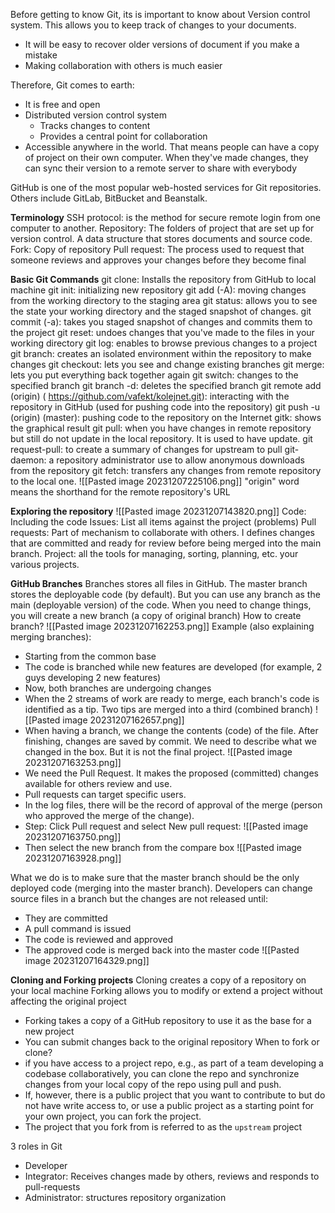 Before getting to know Git, its is important to know about Version control system. This allows you to keep track of changes to your documents.
- It will be easy to recover older versions of document if you make a mistake
- Making collaboration with others is much easier

Therefore, Git comes to earth:
- It is free and open
- Distributed version control system
	- Tracks changes to content
	- Provides a central point for collaboration
- Accessible anywhere in the world. That means people can have a copy of project on their own computer. When they've made changes, they can sync their version to a remote server to share with everybody

GitHub is one of the most popular web-hosted services for Git repositories. Others include GitLab, BitBucket and Beanstalk.

**Terminology**
SSH protocol: is the method for secure remote login from one computer to another.
Repository: The folders of project that are set up for version control. A data structure that stores documents and source code.
Fork: Copy of repository
Pull request: The process used to request that someone reviews and approves your changes before they become final

**Basic Git Commands**
git clone: Installs the repository from GitHub to local machine
git init: initializing new repository
git add (-A): moving changes from the working directory to the staging area
git status: allows you to see the state your working directory and the staged snapshot of changes.
git commit (-a): takes you staged snapshot of changes and commits them to the project
git reset: undoes changes that you've made to the files in your working directory
git log: enables to browse previous changes to a project
git branch: creates an isolated environment within the repository to make changes
git checkout: lets you see and change existing branches
git merge: lets you put everything back together again
git switch: changes to the specified branch
git branch -d: deletes the specified branch
git remote add (origin) ( https://github.com/vafekt/kolejnet.git): interacting with the repository in GitHub (used for pushing code into the repository)
git push -u (origin) (master): pushing code to the repository on the Internet
gitk: shows the graphical result
git pull: when you have changes in remote repository but still do not update in the local repository. It is used to have update.
git request-pull: to create a summary of changes for upstream to pull
git-daemon: a repository administrator use to allow anonymous downloads from the repository
git fetch: transfers any changes from remote repository to the local one.
![[Pasted image 20231207225106.png]]
"origin" word means the shorthand for the remote repository's URL

**Exploring the repository**
![[Pasted image 20231207143820.png]]
Code: Including the code
Issues: List all items against the project (problems)
Pull requests: Part of mechanism to collaborate with others. I defines changes that are committed and ready for review before being merged into the main branch.
Project: all the tools for managing, sorting, planning, etc. your various projects.

**GitHub Branches**
Branches stores all files in GitHub.
The master branch stores the deployable code (by default). But you can use any branch as the main (deployable version) of the code.
When you need to change things, you will create a new branch (a copy of original branch)
How to create branch?
![[Pasted image 20231207162253.png]]
Example (also explaining merging branches):
- Starting from the common base
- The code is branched while new features are developed (for example, 2 guys developing 2 new features)
- Now, both branches are undergoing changes
- When the 2 streams of work are ready to merge, each branch's code is identified as a tip. Two tips are merged into a third (combined branch)
![[Pasted image 20231207162657.png]]
- When having a branch, we change the contents (code) of the file. After finishing, changes are saved by commit. We need to describe what we changed in the box. But it is not the final project.
![[Pasted image 20231207163253.png]]
- We need the Pull Request. It makes the proposed (committed) changes available for others review and use.
- Pull requests can target specific users.
- In the log files, there will be the record of approval of the merge (person who approved the merge of the change).
- Step: Click Pull request and select New pull request:
![[Pasted image 20231207163750.png]]
- Then select the new branch from the compare box
![[Pasted image 20231207163928.png]]

What we do is to make sure that the master branch should be the only deployed code (merging into the master branch). Developers can change source files in a branch but the changes are not released until:
- They are committed
- A pull command is issued
- The code is reviewed and approved
- The approved code is merged back into the master code
![[Pasted image 20231207164329.png]]

**Cloning and Forking projects**
Cloning creates a copy of a repository on your local machine
Forking allows you to modify or extend a project without affecting the original project
- Forking takes a copy of a GitHub repository to use it as the base for a new project
- You can submit changes back to the original repository
When to fork or clone?
- if you have access to a project repo, e.g., as part of a team developing a codebase collaboratively, you can clone the repo and synchronize changes from your local copy of the repo using pull and push.
- If, however, there is a public project that you want to contribute to but do not have write access to, or use a public project as a starting point for your own project, you can fork the project.
- The project that you fork from is referred to as the `upstream` project

3 roles in Git
- Developer
- Integrator: Receives changes made by others, reviews and responds to pull-requests
- Administrator: structures repository organization